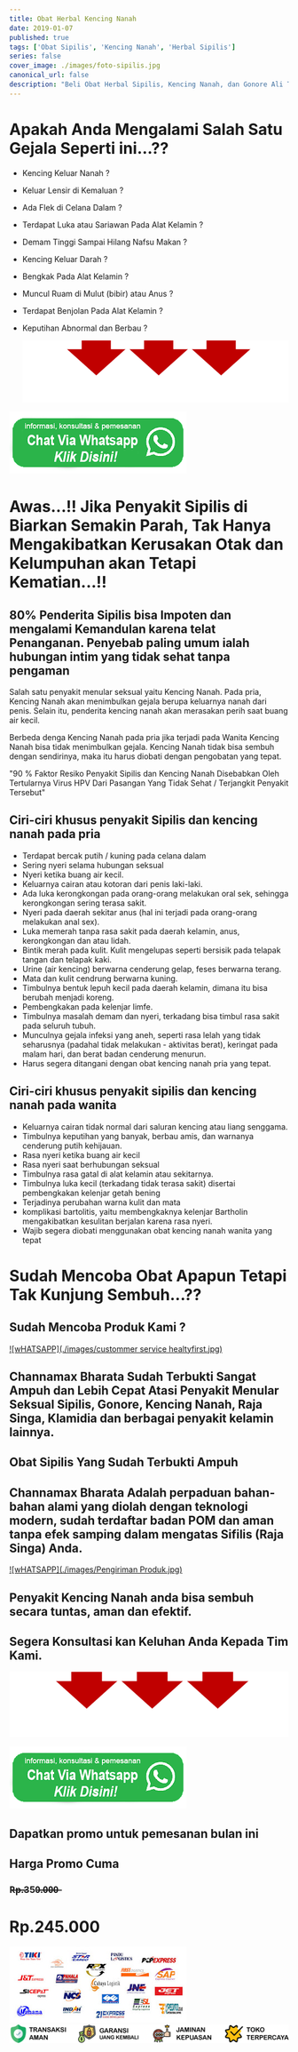 ```yaml
---
title: Obat Herbal Kencing Nanah
date: 2019-01-07
published: true
tags: ['Obat Sipilis', 'Kencing Nanah', 'Herbal Sipilis']
series: false
cover_image: ./images/foto-sipilis.jpg
canonical_url: false
description: "Beli Obat Herbal Sipilis, Kencing Nanah, dan Gonore Ali Terbaik. Terlengkap dan Harga Terjangakau di healtyfirst.com"
---
```


# Apakah Anda Mengalami Salah Satu Gejala Seperti ini...??

- Kencing Keluar Nanah ?
- Keluar Lensir di Kemaluan ?
- Ada Flek di Celana Dalam ?
- Terdapat Luka atau Sariawan Pada Alat Kelamin ?
- Demam Tinggi Sampai Hilang Nafsu Makan ?
- Kencing Keluar Darah ?
- Bengkak Pada Alat Kelamin ?
- Muncul Ruam di Mulut (bibir) atau Anus ?
- Terdapat Benjolan Pada Alat Kelamin ?
- Keputihan Abnormal dan Berbau ?


  <a href="https://wa.me/6285710108175?text=Hello kak, saya mau pesan obat herbal sipilis" width="320" height="420" rel="Order Produk Via Whatsapp">![wHATSAPP](./images/panah.gif)</a>
 
 <a href="https://wa.me/6285710108175?Hello kak, saya mau pesan obat herbal sipilis" width="180" height="180" rel="Order Produk Via Whatsapp">![wHATSAPP](./images/whatapps.png)</a>

# Awas...!! Jika Penyakit Sipilis di Biarkan Semakin Parah, Tak Hanya Mengakibatkan Kerusakan Otak dan Kelumpuhan akan Tetapi Kematian...!!

## 80% Penderita Sipilis bisa Impoten dan mengalami Kemandulan karena telat Penanganan. Penyebab paling umum ialah hubungan intim yang tidak sehat tanpa pengaman

Salah satu penyakit menular seksual yaitu Kencing Nanah. Pada pria, Kencing Nanah akan menimbulkan gejala berupa keluarnya nanah dari penis. Selain itu, penderita kencing nanah akan merasakan perih saat buang air kecil.


Berbeda denga Kencing Nanah pada pria jika terjadi pada Wanita Kencing Nanah bisa tidak menimbulkan gejala. Kencing Nanah tidak bisa sembuh dengan sendirinya, maka itu harus diobati dengan pengobatan yang tepat.


"90 % Faktor Resiko Penyakit Sipilis dan Kencing Nanah Disebabkan Oleh Tertularnya Virus HPV Dari Pasangan Yang Tidak Sehat / Terjangkit Penyakit Tersebut"

## Ciri-ciri khusus penyakit Sipilis dan kencing nanah pada pria

- Terdapat bercak putih / kuning pada celana dalam
- Sering nyeri selama hubungan seksual
- Nyeri ketika buang air kecil.
- Keluarnya cairan atau kotoran dari penis laki-laki.
- Ada luka kerongkongan pada orang-orang melakukan oral sek, sehingga kerongkongan sering terasa sakit.
- Nyeri pada daerah sekitar anus (hal ini terjadi pada orang-orang melakukan anal sex).
- Luka memerah tanpa rasa sakit pada daerah kelamin, anus, kerongkongan dan atau lidah.
- Bintik merah pada kulit. Kulit mengelupas seperti bersisik pada telapak tangan dan telapak kaki.
- Urine (air kencing) berwarna cenderung gelap, feses berwarna terang.
- Mata dan kulit cendrung berwarna kuning.
- Timbulnya bentuk lepuh kecil pada daerah kelamin, dimana itu bisa berubah menjadi koreng.
- Pembengkakan pada kelenjar limfe.
- Timbulnya masalah demam dan nyeri, terkadang bisa timbul rasa sakit pada seluruh tubuh.
- Munculnya gejala infeksi yang aneh, seperti rasa lelah yang tidak seharusnya (padahal tidak melakukan - aktivitas berat), keringat pada malam hari, dan berat badan cenderung menurun.
- Harus segera ditangani dengan obat kencing nanah pria yang tepat.

## Ciri-ciri khusus penyakit sipilis dan kencing nanah pada wanita

- Keluarnya cairan tidak normal dari saluran kencing atau liang senggama.
- Timbulnya keputihan yang banyak, berbau amis, dan warnanya cenderung putih kehijauan.
- Rasa nyeri ketika buang air kecil
- Rasa nyeri saat berhubungan seksual
- Timbulnya rasa gatal di alat kelamin atau sekitarnya.
- Timbulnya luka kecil (terkadang tidak terasa sakit) disertai pembengkakan kelenjar getah bening
- Terjadinya perubahan warna kulit dan mata
- komplikasi bartolitis, yaitu membengkaknya kelenjar Bartholin mengakibatkan kesulitan berjalan karena rasa nyeri.
- Wajib segera diobati menggunakan obat kencing nanah wanita yang tepat


# Sudah Mencoba Obat Apapun Tetapi Tak Kunjung Sembuh...??

## Sudah Mencoba Produk Kami ?

  <a href="https://wa.me/6285710108175?text=Hello kak, saya mau pesan obat herbal sipilis" width="320" height="420" rel="Order Produk Via Whatsapp">![wHATSAPP](./images/custommer service healtyfirst.jpg)</a>

## Channamax Bharata Sudah Terbukti Sangat Ampuh dan Lebih Cepat Atasi Penyakit Menular Seksual Sipilis, Gonore, Kencing Nanah, Raja Singa, Klamidia dan berbagai penyakit kelamin lainnya.
## Obat Sipilis Yang Sudah Terbukti Ampuh
## Channamax Bharata Adalah perpaduan bahan-bahan alami yang diolah dengan teknologi modern, sudah terdaftar badan POM dan aman tanpa efek samping dalam mengatas Sifilis (Raja Singa) Anda.


  <a href="https://wa.me/6285710108175?text=Hello kak, saya mau pesan obat herbal sipilis" width="320" height="420" rel="Order Produk Via Whatsapp">![wHATSAPP](./images/Pengiriman Produk.jpg)</a>

## Penyakit Kencing Nanah anda bisa sembuh secara tuntas, aman dan efektif.
## Segera Konsultasi kan Keluhan Anda Kepada Tim Kami.

  <a href="https://wa.me/6285710108175?text=Hello kak, saya mau pesan obat herbal sipilis" width="320" height="420" rel="Order Produk Via Whatsapp">![wHATSAPP](./images/panah.gif)</a>
 
 <a href="https://wa.me/6285710108175?text=Hello kak, saya mau pesan obat herbal sipilis" width="180" height="180" rel="Order Produk Via Whatsapp">![wHATSAPP](./images/whatapps.png)</a>

## Dapatkan promo untuk pemesanan bulan ini

## Harga Promo Cuma
### R̶p̶.̶350̶.̶0̶0̶0̶
# Rp.245.000

  <a href="https://wa.me/6285710108175?text=Hello kak, saya mau pesan obat herbal sipilis" width="320" height="420" rel="Order Produk Via Whatsapp">![wHATSAPP](./images/ekspedition.jpg)</a>
  <a href="https://wa.me/6285710108175?text=Hello kak, saya mau pesan obat herbal sipilis" width="320" height="420" rel="Order Produk Via Whatsapp">![wHATSAPP](./images/bawah.png)</a>
